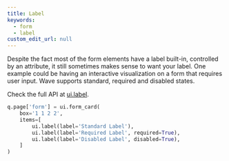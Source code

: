 ```yaml
---
title: Label
keywords:
  - form
  - label
custom_edit_url: null
---
```


Despite the fact most of the form elements have a label built-in, controlled by an attribute, it still sometimes makes sense to want your label. One example
could be having an interactive visualization on a form that requires user input. Wave supports standard, required and disabled states.

Check the full API at [ui.label](/docs/api/ui#label).

```py
q.page['form'] = ui.form_card(
    box='1 1 2 2',
    items=[
        ui.label(label='Standard Label'),
        ui.label(label='Required Label', required=True),
        ui.label(label='Disabled Label', disabled=True),
    ]
)
```

